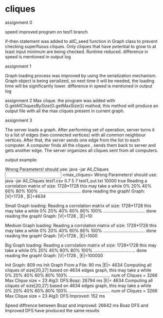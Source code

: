 # cliques
assignment 0

speed improved program on test1 branch 

if-then statement was added to allC_seed function in Graph class to prevent checking superfluous cliques. Only cliques that have potential to grow to at least input minimum are being checked. Runtime reduced.
difference in speed is mentioned in output log

assignment 1

Graph loading process was improved by using the serialization mechanism. Graph object is being serialized, so next time it will be needed, the loading time will be significantly lower.
difference in speed is mentioned in output log

assignment 2
Max clique. the program was added with G.getAllCliquesBySize(G.getMaxSize()) mathod, this method 
will produce an output file with all the max cliques present in current graph.


assignment 3

The server loads a graph. After performing set of operation, server turns it to a list of edges (two connected vertices) with all common neighbour vertices. After that, the server sends one edge from the list to each computer. A computer finds all the cliques , sends them back to server and gets another edge. The server organizes all cliques sent from all computers.

output example:

Wrong Parameters! should use: java -jar All_Cliques <input file> <round value> <min clique> <max clique> <output file> <max_cliques> <Graph convert flag>
Wrong Parameters! should use: java -jar All_Cliques test1.csv 0.7 5 7 test1_out.txt 10000 true
Reading a correlation matrix of size: 1728*1728 this may take a while
0%   20%   40%   60%   80%   100%
..................................
done reading the graph! Graph: |V|=1728 ,  |E|=4634

Small Graph loading:
Reading a corrolation matrix of size: 1728*1728 this may take a while
0%   20%   40%   60%   80%   100%
..................................
done reading the graph! Graph: |V|=1728 ,  |E|=10

Medium Graph loading:
Reading a corrolation matrix of size: 1728*1728 this may take a while
0%   20%   40%   60%   80%   100%
..................................
done reading the graph! Graph: |V|=1728 ,  |E|=1000

Big Graph loading:
Reading a corrolation matrix of size: 1728*1728 this may take a while
0%   20%   40%   60%   80%   100%
..................................
done reading the graph! Graph: |V|=1728 ,  |E|=100000

Init Graph: 809  ms
Init Graph From a File: 90  ms
|E|= 4634
Computing all cliques of size[20,27] based on 4634 edges graph, this may take a while
0%   20%   40%   60%   80%   100%
..................................
num of Cliques = 3266
Max Clique size = 23
Alg3: DFS Boaz: 26794  ms
|E|= 4634
Computing all cliques of size[20,27] based on 4634 edges graph, this may take a while
0%   20%   40%   60%   80%   100%
..................................
num of Cliques = 3266
Max Clique size = 23
Alg3: DFS Improved: 152  ms

Speed diffrence between Boaz and improved:  26642  ms
Boaz DFS and Improved DFS have produced the same results
